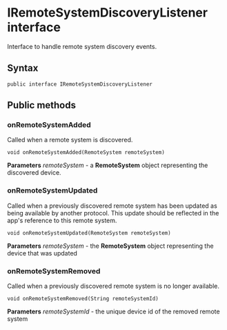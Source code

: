 # IRemoteSystemDiscoveryListener interface
Interface to handle remote system discovery events.

## Syntax
`public interface IRemoteSystemDiscoveryListener`

## Public methods

### onRemoteSystemAdded
Called when a remote system is discovered.

`void onRemoteSystemAdded(RemoteSystem remoteSystem)`

**Parameters**
*remoteSystem* - a **RemoteSystem** object representing the discovered device.

### onRemoteSystemUpdated
Called when a previously discovered remote system has been updated as being available by another protocol. This update should be reflected in the app's reference to this remote system.

`void onRemoteSystemUpdated(RemoteSystem remoteSystem)`

**Parameters**
*remoteSystem* - the **RemoteSystem** object representing the device that was updated
    
### onRemoteSystemRemoved
Called when a previously discovered remote system is no longer available.

`void onRemoteSystemRemoved(String remoteSystemId)`

**Parameters**
*remoteSystemId* - the unique device id of the removed remote system
